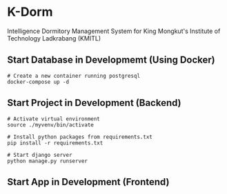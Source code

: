 # K-Dorm

Intelligence Dormitory Management System for King Mongkut's Institute of Technology Ladkrabang (KMITL)

## Start Database in Developmemt (Using Docker)

```shell
# Create a new container running postgresql
docker-compose up -d
```

## Start Project in Development (Backend)

```shell
# Activate virtual environment
source ./myvenv/bin/activate

# Install python packages from requirements.txt
pip install -r requirements.txt

# Start django server
python manage.py runserver
```

## Start App in Development (Frontend)
